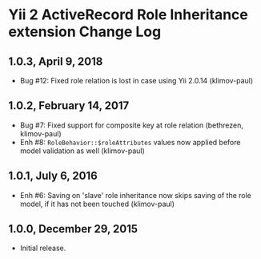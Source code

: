 Yii 2 ActiveRecord Role Inheritance extension Change Log
========================================================

1.0.3, April 9, 2018
--------------------

- Bug #12: Fixed role relation is lost in case using Yii 2.0.14 (klimov-paul)


1.0.2, February 14, 2017
------------------------

- Bug #7: Fixed support for composite key at role relation (bethrezen, klimov-paul)
- Enh #8: `RoleBehavior::$roleAttributes` values now applied before model validation as well (klimov-paul)


1.0.1, July 6, 2016
-------------------

- Enh #6: Saving on 'slave' role inheritance now skips saving of the role model, if it has not been touched (klimov-paul)


1.0.0, December 29, 2015
------------------------

- Initial release.
